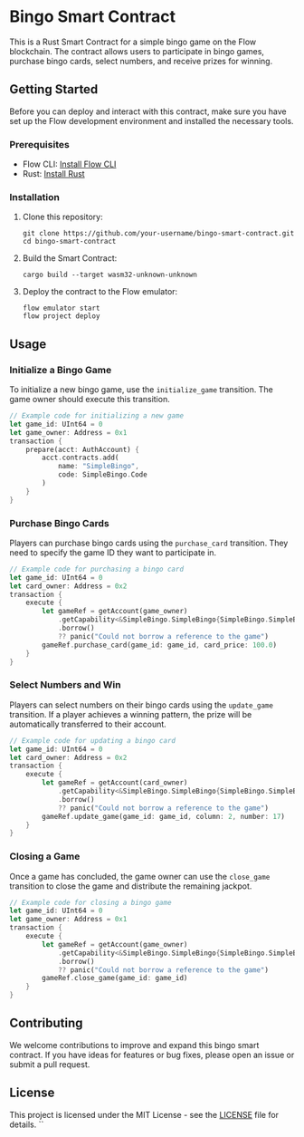 # Bingo Smart Contract

This is a Rust Smart Contract for a simple bingo game on the Flow blockchain. The contract allows users to participate in bingo games, purchase bingo cards, select numbers, and receive prizes for winning.

## Getting Started

Before you can deploy and interact with this contract, make sure you have set up the Flow development environment and installed the necessary tools.

### Prerequisites

- Flow CLI: [Install Flow CLI](https://docs.onflow.org/flow-cli/install/)
- Rust: [Install Rust](https://www.rust-lang.org/tools/install)

### Installation

1. Clone this repository:

   ```shell
   git clone https://github.com/your-username/bingo-smart-contract.git
   cd bingo-smart-contract
   ```

2. Build the Smart Contract:

   ```shell
   cargo build --target wasm32-unknown-unknown
   ```

3. Deploy the contract to the Flow emulator:

   ```shell
   flow emulator start
   flow project deploy
   ```

## Usage

### Initialize a Bingo Game

To initialize a new bingo game, use the `initialize_game` transition. The game owner should execute this transition.

```rust
// Example code for initializing a new game
let game_id: UInt64 = 0
let game_owner: Address = 0x1
transaction {
    prepare(acct: AuthAccount) {
        acct.contracts.add(
            name: "SimpleBingo",
            code: SimpleBingo.Code
        )
    }
}
```

### Purchase Bingo Cards

Players can purchase bingo cards using the `purchase_card` transition. They need to specify the game ID they want to participate in.

```rust
// Example code for purchasing a bingo card
let game_id: UInt64 = 0
let card_owner: Address = 0x2
transaction {
    execute {
        let gameRef = getAccount(game_owner)
            .getCapability<&SimpleBingo.SimpleBingo{SimpleBingo.SimpleBingo}(borrow: true)
            .borrow()
            ?? panic("Could not borrow a reference to the game")
        gameRef.purchase_card(game_id: game_id, card_price: 100.0)
    }
}
```

### Select Numbers and Win

Players can select numbers on their bingo cards using the `update_game` transition. If a player achieves a winning pattern, the prize will be automatically transferred to their account.

```rust
// Example code for updating a bingo card
let game_id: UInt64 = 0
let card_owner: Address = 0x2
transaction {
    execute {
        let gameRef = getAccount(card_owner)
            .getCapability<&SimpleBingo.SimpleBingo{SimpleBingo.SimpleBingo}(borrow: true)
            .borrow()
            ?? panic("Could not borrow a reference to the game")
        gameRef.update_game(game_id: game_id, column: 2, number: 17)
    }
}
```

### Closing a Game

Once a game has concluded, the game owner can use the `close_game` transition to close the game and distribute the remaining jackpot.

```rust
// Example code for closing a bingo game
let game_id: UInt64 = 0
let game_owner: Address = 0x1
transaction {
    execute {
        let gameRef = getAccount(game_owner)
            .getCapability<&SimpleBingo.SimpleBingo{SimpleBingo.SimpleBingo}(borrow: true)
            .borrow()
            ?? panic("Could not borrow a reference to the game")
        gameRef.close_game(game_id: game_id)
    }
}
```

## Contributing

We welcome contributions to improve and expand this bingo smart contract. If you have ideas for features or bug fixes, please open an issue or submit a pull request.

## License

This project is licensed under the MIT License - see the [LICENSE](LICENSE) file for details.
``